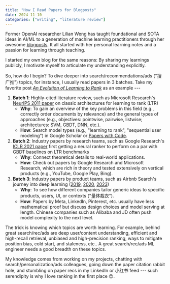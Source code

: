```yaml
---
title: "How I Read Papers for Blogposts"
date: 2024-11-10
categories: ["writing", "literature review"]
---
```


Former OpenAI researcher Lilian Weng has taught foundational and SOTA ideas in AI/ML to a generation of machine learning practitioners through her awesome [blogposts](https://lilianweng.github.io/faq/). It all started with her personal learning notes and a passion for learning through teaching.

I started my own blog for the same reasons: By sharing my learnings publicly, I motivate myself to articulate my understanding explicitly. 

So, how do I begin? To dive deeper into search/recommendations/ads ("搜广推") topics, for instance, I usually read papers in 3 batches. Take my favorite post [*An Evolution of Learning to Rank*](https://www.yuan-meng.com/posts/ltr/) as an example --- 

1. **Batch 1**: Highly-cited literature review, such as Microsoft Research's [ NeurIPS 2011 paper](https://www.semanticscholar.org/paper/A-Short-Introduction-to-Learning-to-Rank-Li/d74a1419d75e8743eb7e3da2bb425340c7753342) on classic architectures for learning to rank (LTR)
   - **Why**: To gain an overview of the key problems in this field (e.g., correctly order documents by relevance) and the general types of approaches (e.g., objectives: pointwise, pairwise, listwise; architectures: SVM, GBDT, DNN, etc.).
   - **How**: Search model types (e.g., "learning to rank", "sequential user modeling") in Google Scholar or [Papers with Code](https://paperswithcode.com/).
2. **Batch 2**: Industry papers by research teams, such as Google Research's [ICLR 2021 paper](https://research.google/pubs/are-neural-rankers-still-outperformed-by-gradient-boosted-decision-trees/) first getting a neural ranker to perform on a par with GBDT baselines on LTR benchmarks 
   - **Why**: Connect theoretical details to real-world applications.
   - **How**: Check out papers by Google Research and Microsoft Research, which are rich in theory and tested extensively on vertical products (e.g., YouTube, Google Play, Bing).
3. **Batch 3**: Industry papers by product teams, such as Airbnb Search's journey into deep learning ([2019](https://arxiv.org/pdf/1810.09591), [2020](https://arxiv.org/pdf/2002.05515), [2023](https://arxiv.org/pdf/2305.18431))
   - **Why**: To see how different companies tailor generic ideas to specific products, users, UI, or contexts ("量体裁衣").
   - **How**: Papers by Meta, LinkedIn, Pinterest, etc. usually have less mathematical proof but discuss design choices and model serving at length. Chinese companies such as Alibaba and JD often push model complexity to the next level.

The trick is knowing which topics are worth learning. For example, behind great search/rec/ads are deep user/content understanding, efficient and high-recall retrieval, unbiased and high-precision ranking, ways to mitigate position bias, cold start, and staleness, etc.. A great search/rec/ads ML engineer needs a good breadth on these topics. 

My knowledge comes from working on my projects, chatting with search/personalization/ads colleagues, going down the paper citation rabbit hole, and stumbling on paper recs in my LinkedIn or 小红书 feed --- such serendipity is why I love ranking in the first place 😉.